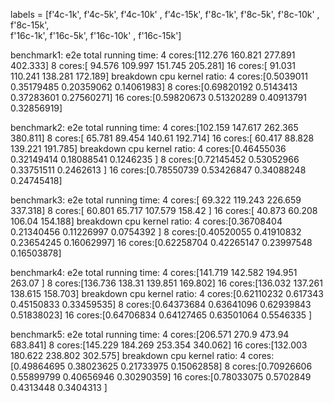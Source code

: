 labels = [f'4c-1k', f'4c-5k', f'4c-10k' , f'4c-15k', 
          f'8c-1k', f'8c-5k', f'8c-10k' , f'8c-15k',  
          f'16c-1k', f'16c-5k', f'16c-10k' , f'16c-15k']

benchmark1:
e2e total running time:
4 cores:[112.276 160.821 277.891 402.333]
8 cores:[ 94.576 109.997 151.745 205.281]
16 cores:[ 91.031 110.241 138.281 172.189]
breakdown cpu kernel ratio:
4 cores:[0.5039011  0.35179485 0.20359062 0.14061983]
8 cores:[0.69820192 0.5143413  0.37283601 0.27560271]
16 cores:[0.59820673 0.51320289 0.40913791 0.32856919]

benchmark2:
e2e total running time:
4 cores:[102.159 147.617 262.365 380.811]
8 cores:[ 65.781  89.454 140.61  192.714]
16 cores:[ 60.417  88.828 139.221 191.785]
breakdown cpu kernel ratio:
4 cores:[0.46455036 0.32149414 0.18088541 0.1246235 ]
8 cores:[0.72145452 0.53052966 0.33751511 0.2462613 ]
16 cores:[0.78550739 0.53426847 0.34088248 0.24745418]

benchmark3:
e2e total running time:
4 cores:[ 69.322 119.243 226.659 337.318]
8 cores:[ 60.801  65.717 107.579 158.42 ]
16 cores:[ 40.873  60.208 106.04  154.188]
breakdown cpu kernel ratio:
4 cores:[0.36708404 0.21340456 0.11226997 0.0754392 ]
8 cores:[0.40520055 0.41910832 0.23654245 0.16062997]
16 cores:[0.62258704 0.42265147 0.23997548 0.16503878]

benchmark4:
e2e total running time:
4 cores:[141.719 142.582 194.951 263.07 ]
8 cores:[136.736 138.31  139.851 169.802]
16 cores:[136.032 137.261 138.615 158.703]
breakdown cpu kernel ratio:
4 cores:[0.62110232 0.617343   0.45150833 0.33459535]
8 cores:[0.64373684 0.63641096 0.62939843 0.51838023]
16 cores:[0.64706834 0.64127465 0.63501064 0.5546335 ]

benchmark5:
e2e total running time:
4 cores:[206.571 270.9   473.94  683.841]
8 cores:[145.229 184.269 253.354 340.062]
16 cores:[132.003 180.622 238.802 302.575]
breakdown cpu kernel ratio:
4 cores:[0.49864695 0.38023625 0.21733975 0.15062858]
8 cores:[0.70926606 0.55899799 0.40656946 0.30290359]
16 cores:[0.78033075 0.5702849  0.4313448  0.3404313 ]